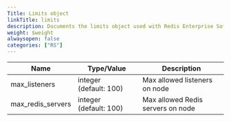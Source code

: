 ```yaml
---
Title: Limits object
linkTitle: limits
description: Documents the limits object used with Redis Enterprise Software REST API calls.
weight: $weight
alwaysopen: false
categories: ["RS"]
---
```


| Name | Type/Value | Description |
|------|------------|-------------|
| max_listeners      | integer (default:&nbsp;100)    | Max allowed listeners on node |
| max_redis_servers  | integer (default:&nbsp;100)    | Max allowed Redis servers on node |
